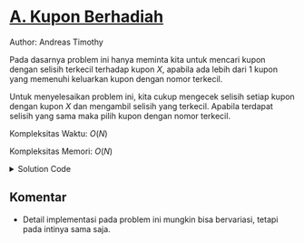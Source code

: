 # [A. Kupon Berhadiah](https://tlx.toki.id/courses/competitive/chapters/03/problems/A)

Author: Andreas Timothy

Pada dasarnya problem ini hanya meminta kita untuk mencari kupon dengan selisih terkecil terhadap kupon $X$, apabila ada lebih dari $1$ kupon yang memenuhi keluarkan kupon dengan nomor terkecil.

Untuk menyelesaikan problem ini, kita cukup mengecek selisih setiap kupon dengan kupon $X$ dan mengambil selisih yang terkecil. Apabila terdapat selisih yang sama maka pilih kupon dengan nomor terkecil.

Kompleksitas Waktu: $O(N)$

Kompleksitas Memori: $O(N)$

<details>
  <summary>Solution Code</summary>

```c++
#include <bits/stdc++.h>
using namespace std;

int n, x, pemenang, a[1005];

int main() {
  cin >> n >> x;
  for (int i = 1; i <= n; i++) {
    cin >> a[i];
    if (i == 1) {
      // inisialisiasi kupon pertama sebagai pemenang
      pemenang = i;
    } else {
      if (abs(a[i] - x) < abs(a[pemenang] - x) ||
          (abs(a[i] - x) == abs(a[pemenang] - x) && a[i] < a[pemenang])) {
        pemenang = i;
      }
    }
  }
  cout << a[pemenang] << '\n';
}
```

</details>

## Komentar

- Detail implementasi pada problem ini mungkin bisa bervariasi, tetapi pada intinya sama saja.
